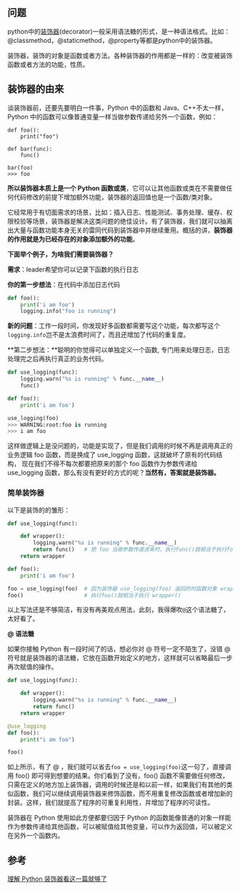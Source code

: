## 问题

python中的[装饰器](https://so.csdn.net/so/search?q=装饰器&spm=1001.2101.3001.7020)(decorator)一般采用语法糖的形式，是一种语法格式。比如：@classmethod，@staticmethod，@property等都是python中的装饰器。

装饰器，装饰的对象是函数或者方法。各种装饰器的作用都是一样的：改变被装饰函数或者方法的功能，性质。

## 装饰器的由来

谈装饰器前，还要先要明白一件事，Python 中的函数和 Java、C++不太一样，Python 中的函数可以像普通变量一样当做参数传递给另外一个函数，例如：

```pyhton 
def foo():
    print("foo")

def bar(func):
    func()

bar(foo)
>>> foo
```

**所以装饰器本质上是一个 Python 函数或类**，它可以让其他函数或类在不需要做任何代码修改的前提下增加额外功能，装饰器的返回值也是一个函数/类对象。

它经常用于有切面需求的场景，比如：插入日志、性能测试、事务处理、缓存、权限校验等场景，装饰器是解决这类问题的绝佳设计。有了装饰器，我们就可以抽离出大量与函数功能本身无关的雷同代码到装饰器中并继续重用。概括的讲，**装饰器的作用就是为已经存在的对象添加额外的功能**。

**下面举个例子，为啥我们需要装饰器？**

**需求**：leader希望你可以记录下函数的执行日志

**你的第一步想法**：在代码中添加日志代码

```python 
def foo():
    print('i am foo')
    logging.info("foo is running")
```

**新的问题**：工作一段时间，你发现好多函数都需要写这个功能，每次都写这个`logging.info`岂不是太浪费时间了，而且还增加了代码的重复度。

**第二步想法：**聪明的你觉得可以单独定义一个函数, 专门用来处理日志，日志处理完之后再执行真正的业务代码。

```python 
def use_logging(func):
    logging.warn("%s is running" % func.__name__)
    func()

def foo():
    print('i am foo')

use_logging(foo)
>>> WARNING:root:foo is running
>>> i am foo
```

这样做逻辑上是没问题的，功能是实现了，但是我们调用的时候不再是调用真正的业务逻辑 foo 函数，而是换成了 use_logging 函数，这就破坏了原有的代码结构， 现在我们不得不每次都要把原来的那个 foo 函数作为参数传递给 use_logging 函数，那么有没有更好的方式的呢？**当然有，答案就是装饰器。**

### 简单装饰器

以下是装饰的的雏形：

```python 
def use_logging(func):

    def wrapper():
        logging.warn("%s is running" % func.__name__)
        return func()   # 把 foo 当做参数传递进来时，执行func()就相当于执行foo()
    return wrapper

def foo():
    print('i am foo')

foo = use_logging(foo)  # 因为装饰器 use_logging(foo) 返回的时函数对象 wrapper，这条语句相当于  foo = wrapper
foo()                   # 执行foo()就相当于执行 wrapper()
```

以上写法还是不够简洁，有没有再美观点用法，此刻，我得爆吹`@`这个语法糖了，太好看了。

**@ 语法糖**

如果你接触 Python 有一段时间了的话，想必你对 @ 符号一定不陌生了，没错 @ 符号就是装饰器的语法糖，它放在函数开始定义的地方，这样就可以省略最后一步再次赋值的操作。

```python 
def use_logging(func):

    def wrapper():
        logging.warn("%s is running" % func.__name__)
        return func()
    return wrapper

@use_logging
def foo():
    print("i am foo")

foo()
```

如上所示，有了 @ ，我们就可以省去`foo = use_logging(foo)`这一句了，直接调用 foo() 即可得到想要的结果。你们看到了没有，foo() 函数不需要做任何修改，只需在定义的地方加上装饰器，调用的时候还是和以前一样，如果我们有其他的类似函数，我们可以继续调用装饰器来修饰函数，而不用重复修改函数或者增加新的封装。这样，我们就提高了程序的可重复利用性，并增加了程序的可读性。

装饰器在 Python 使用如此方便都要归因于 Python 的函数能像普通的对象一样能作为参数传递给其他函数，可以被赋值给其他变量，可以作为返回值，可以被定义在另外一个函数内。



## 参考

[理解 Python 装饰器看这一篇就够了](https://foofish.net/python-decorator.html)


